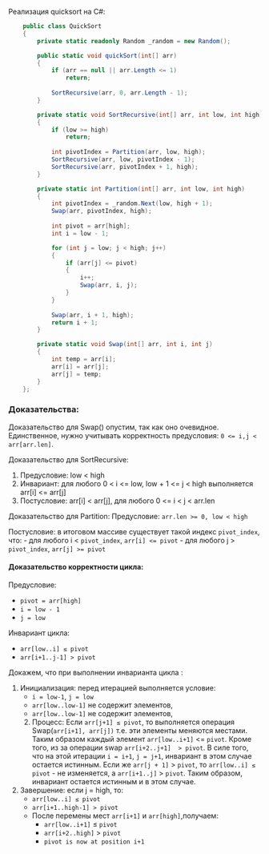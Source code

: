 Реализация quicksort на C#:
```csharp
    public class QuickSort
    {
        private static readonly Random _random = new Random();

        public static void quickSort(int[] arr)
        {
            if (arr == null || arr.Length <= 1)
                return;
            
            SortRecursive(arr, 0, arr.Length - 1);
        }

        private static void SortRecursive(int[] arr, int low, int high)
        {
            if (low >= high)
                return;
            
            int pivotIndex = Partition(arr, low, high);
            SortRecursive(arr, low, pivotIndex - 1);
            SortRecursive(arr, pivotIndex + 1, high);
        }

        private static int Partition(int[] arr, int low, int high)
        {
            int pivotIndex = _random.Next(low, high + 1);
            Swap(arr, pivotIndex, high);
            
            int pivot = arr[high];
            int i = low - 1;

            for (int j = low; j < high; j++)
            {
                if (arr[j] <= pivot)
                {
                    i++;
                    Swap(arr, i, j);
                }
            }
            
            Swap(arr, i + 1, high);
            return i + 1;
        }

        private static void Swap(int[] arr, int i, int j)
        {
            int temp = arr[i];
            arr[i] = arr[j];
            arr[j] = temp;
        }
    };
```

### Доказательства: 

Доказательство для Swap() опустим, так как оно очевидное. Единственное,  нужно учитывать корректность предусловия: `0 <= i,j < arr[arr.len]`.

Доказательство для SortRecursive:
1) Предусловие: low < high
2) Инвариант: для любого 0 < i <= low, low + 1 <= j < high выполняется arr[i] <= arr[j]
3) Постусловие: arr[i] < arr[j], для любого 0 <= i < j < arr.len 

Доказательство для Partition:
Предусловие: `arr.len >= 0, low < high`  
   
Постусловие:   в итоговом массиве существует такой индекс `pivot_index`, что:
	- для  любого i < `pivot_index`,  `arr[i] <= pivot`
	- для любого  j > `pivot_index`,  `arr[j] >= pivot`



#### Доказательство корректности цикла:
Предусловие:
- `pivot = arr[high]`
- `i = low - 1`
- `j = low`

Инвариант цикла:
- `arr[low..i] ≤ pivot`
- `arr[i+1..j-1] > pivot`

Докажем, что при выполнении инварианта цикла  :
1. Инициализация: перед итерацией выполняется условие:
    - `i = low-1`, `j = low`
    - `arr[low..low-1]` не содержит элементов,
    - `arr[low..low-1]` не содержит элементов,
   2. Процесс:  Если `arr[j+1] ≤ pivot`, то выполняется операция Swap(`arr[i+1], arr[j])` т.е. эти элементы меняются местами.  Таким образом каждый элемент `arr[low..i+1]` <= `pivot`.  Кроме того, из за операции swap `arr[i+2..j+1]  > pivot`. В силе того, что на этой итерации `i = i+1`, `j = j+1`, инвариант в этом случае остается  истинным. Если  же `arr[j + 1]` > `pivot`, то `arr[low..i] ≤ pivot` - не изменяется, а `arr[i+1..j]` > `pivot`. Таким образом, инвариант остается истинным и в этом случае.
3. Завершение: если  j = high, то:
    - `arr[low..i] ≤ pivot`
    - `arr[i+1..high-1] > pivot`
    - После перемены мест  `arr[i+1]` и  `arr[high]`,получаем:
        - `arr[low..i+1]` ≤ `pivot`
        - `arr[i+2..high]` > `pivot`
        - `pivot is now at position i+1`
   
